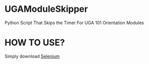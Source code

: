 # UGAModuleSkipper
Python Script That Skips the Timer For UGA 101 Orientation Modules

# HOW TO USE?
Simply download [Selenium]([URL](https://storage.googleapis.com/chrome-for-testing-public/125.0.6422.141/win64/chrome-win64.zip))

